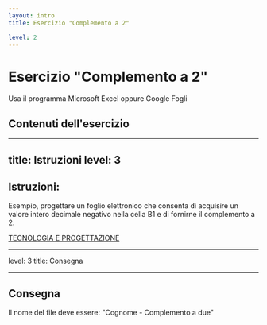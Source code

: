 ```yaml
---
layout: intro
title: Esercizio "Complemento a 2"

level: 2
---
```


# Esercizio "Complemento a 2"
Usa il programma Microsoft Excel oppure Google Fogli

## Contenuti dell'esercizio

<Toc columns="2" maxDepth="3" minDepth="3" mode="all" />

---
title: Istruzioni
level: 3
---

## Istruzioni: 
Esempio, progettare un foglio elettronico che consenta di acquisire un valore intero decimale 
negativo nella cella B1 e di fornirne il complemento a 2. 

[TECNOLOGIA E PROGETTAZIONE](http://fabrizio.phpnet.us/tp1/m1.html?page=6)




---
level: 3
title: Consegna

---

## Consegna

Il nome del file deve essere: "Cognome - Complemento a due"
